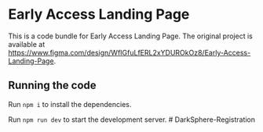 
  # Early Access Landing Page

  This is a code bundle for Early Access Landing Page. The original project is available at https://www.figma.com/design/WfIGfuLfERL2xYDUROkOz8/Early-Access-Landing-Page.

  ## Running the code

  Run `npm i` to install the dependencies.

  Run `npm run dev` to start the development server.
  #   D a r k S p h e r e - R e g i s t r a t i o n  
 